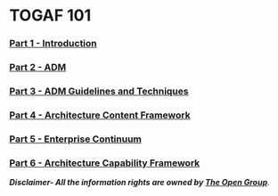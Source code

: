 # TOGAF 101 

### [Part 1 - Introduction ](study-notes/part-1.md)
### [Part 2 - ADM ](study-notes/part-2.md)
### [Part 3 - ADM Guidelines and Techniques ](study-notes/part-3.md)
### [Part 4 - Architecture Content Framework ](study-notes/part-4.md)
### [Part 5 - Enterprise Continuum ](study-notes/part-5.md)
### [Part 6 - Architecture Capability Framework ](study-notes/part-6.md)

***Disclaimer- All the information rights are owned by [The Open Group](https://pubs.opengroup.org/architecture/togaf92-doc/arch)***.
